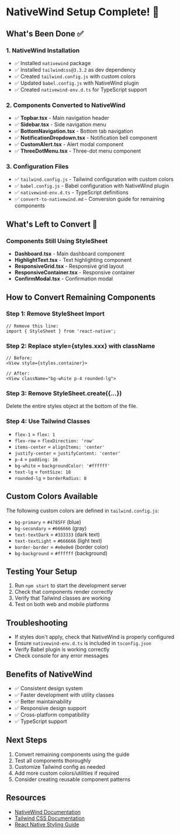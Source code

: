 # NativeWind Setup Complete! 🎉

## What's Been Done ✅

### 1. NativeWind Installation
- ✅ Installed `nativewind` package
- ✅ Installed `tailwindcss@3.3.2` as dev dependency
- ✅ Created `tailwind.config.js` with custom colors
- ✅ Updated `babel.config.js` with NativeWind plugin
- ✅ Created `nativewind-env.d.ts` for TypeScript support

### 2. Components Converted to NativeWind
- ✅ **Topbar.tsx** - Main navigation header
- ✅ **Sidebar.tsx** - Side navigation menu
- ✅ **BottomNavigation.tsx** - Bottom tab navigation
- ✅ **NotificationDropdown.tsx** - Notification bell component
- ✅ **CustomAlert.tsx** - Alert modal component
- ✅ **ThreeDotMenu.tsx** - Three-dot menu component

### 3. Configuration Files
- ✅ `tailwind.config.js` - Tailwind configuration with custom colors
- ✅ `babel.config.js` - Babel configuration with NativeWind plugin
- ✅ `nativewind-env.d.ts` - TypeScript definitions
- ✅ `convert-to-nativewind.md` - Conversion guide for remaining components

## What's Left to Convert 🔄

### Components Still Using StyleSheet
- **Dashboard.tsx** - Main dashboard component
- **HighlightText.tsx** - Text highlighting component
- **ResponsiveGrid.tsx** - Responsive grid layout
- **ResponsiveContainer.tsx** - Responsive container
- **ConfirmModal.tsx** - Confirmation modal

## How to Convert Remaining Components

### Step 1: Remove StyleSheet Import
```tsx
// Remove this line:
import { StyleSheet } from 'react-native';
```

### Step 2: Replace style={styles.xxx} with className
```tsx
// Before:
<View style={styles.container}>

// After:
<View className="bg-white p-4 rounded-lg">
```

### Step 3: Remove StyleSheet.create({...})
Delete the entire styles object at the bottom of the file.

### Step 4: Use Tailwind Classes
- `flex-1` = `flex: 1`
- `flex-row` = `flexDirection: 'row'`
- `items-center` = `alignItems: 'center'`
- `justify-center` = `justifyContent: 'center'`
- `p-4` = `padding: 16`
- `bg-white` = `backgroundColor: '#ffffff'`
- `text-lg` = `fontSize: 18`
- `rounded-lg` = `borderRadius: 8`

## Custom Colors Available
The following custom colors are defined in `tailwind.config.js`:
- `bg-primary` = `#4785FF` (blue)
- `bg-secondary` = `#666666` (gray)
- `text-textDark` = `#333333` (dark text)
- `text-textLight` = `#666666` (light text)
- `border-border` = `#e0e0e0` (border color)
- `bg-background` = `#ffffff` (background)

## Testing Your Setup
1. Run `npm start` to start the development server
2. Check that components render correctly
3. Verify that Tailwind classes are working
4. Test on both web and mobile platforms

## Troubleshooting
- If styles don't apply, check that NativeWind is properly configured
- Ensure `nativewind-env.d.ts` is included in `tsconfig.json`
- Verify Babel plugin is working correctly
- Check console for any error messages

## Benefits of NativeWind
- ✅ Consistent design system
- ✅ Faster development with utility classes
- ✅ Better maintainability
- ✅ Responsive design support
- ✅ Cross-platform compatibility
- ✅ TypeScript support

## Next Steps
1. Convert remaining components using the guide
2. Test all components thoroughly
3. Customize Tailwind config as needed
4. Add more custom colors/utilities if required
5. Consider creating reusable component patterns

## Resources
- [NativeWind Documentation](https://www.nativewind.dev/)
- [Tailwind CSS Documentation](https://tailwindcss.com/docs)
- [React Native Styling Guide](https://reactnative.dev/docs/style)
